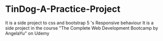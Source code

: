 # TinDog-A-Practice-Project

It is a side project to css and bootstrap 5 's Responsive behaviour
It is a side project in the course "The Complete Web Development Bootcamp by AngelaYu" on Udemy
